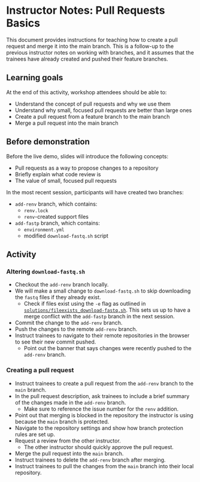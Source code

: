 # Instructor Notes: Pull Requests Basics

This document provides instructions for teaching how to create a pull request and merge it into the main branch.
This is a follow-up to the previous instructor notes on working with branches, and it assumes that the trainees have already created and pushed their feature branches.

## Learning goals

At the end of this activity, workshop attendees should be able to:

* Understand the concept of pull requests and why we use them
* Understand why small, focused pull requests are better than large ones
* Create a pull request from a feature branch to the main branch
* Merge a pull request into the main branch

## Before demonstration

Before the live demo, slides will introduce the following concepts:

* Pull requests as a way to propose changes to a repository
* Briefly explain what code review is
* The value of small, focused pull requests

In the most recent session, participants will have created two branches:

* `add-renv` branch, which contains:
  * `renv.lock`
  * `renv`-created support files
* `add-fastp` branch, which contains:
  * `environment.yml`
  * modified `download-fastq.sh` script

## Activity

### Altering `download-fastq.sh`

* Checkout the `add-renv` branch locally.
* We will make a small change to `download-fastq.sh` to skip downloading the `fastq` files if they already exist.
    * Check if files exist using the `-e` flag as outlined in [`solutions/fileexists_download-fastq.sh`](solutions/fileexists_download-fastq.sh).
    This sets us up to have a merge conflict with the `add-fastp` branch in the next session.
* Commit the change to the `add-renv` branch.
* Push the changes to the remote `add-renv` branch.
* Instruct trainees to navigate to their remote repositories in the browser to see their new commit pushed.
  * Point out the banner that says changes were recently pushed to the `add-renv` branch.

### Creating a pull request

* Instruct trainees to create a pull request from the `add-renv` branch to the `main` branch.
* In the pull request description, ask trainees to include a brief summary of the changes made in the `add-renv` branch.
    * Make sure to reference the issue number for the `renv` addition.
* Point out that merging is blocked in the repository the instructor is using because the `main` branch is protected.
* Navigate to the repository settings and show how branch protection rules are set up.
* Request a review from the other instructor.
    * The other instructor should quickly approve the pull request.
* Merge the pull request into the `main` branch.
* Instruct trainees to delete the `add-renv` branch after merging.
* Instruct trainees to pull the changes from the `main` branch into their local repository.
